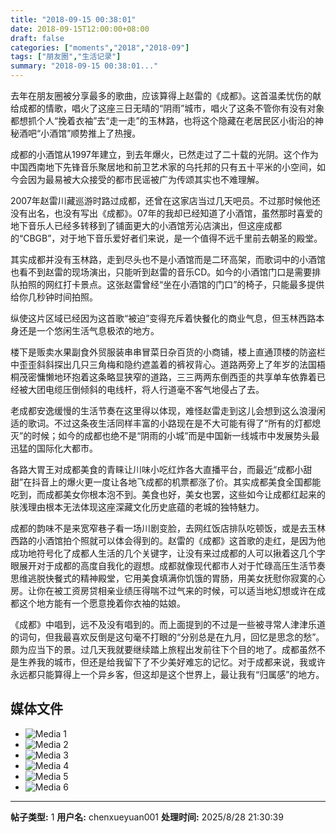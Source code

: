 ```yaml
---
title: "2018-09-15 00:38:01"
date: 2018-09-15T12:00:00+08:00
draft: false
categories: ["moments","2018","2018-09"]
tags: ["朋友圈","生活记录"]
summary: "2018-09-15 00:38:01..."
---
```


去年在朋友圈被分享最多的歌曲，应该算得上赵雷的《成都》。这首温柔忧伤的献给成都的情歌，唱火了这座三日无晴的“阴雨”城市，唱火了这条不管你有没有对象都想抓个人“挽着衣袖”去“走一走”的玉林路，也将这个隐藏在老居民区小街沿的神秘酒吧“小酒馆”顺势推上了热搜。

成都的小酒馆从1997年建立，到去年爆火，已然走过了二十载的光阴。这个作为中国西南地下先锋音乐聚居地和前卫艺术家的乌托邦的只有五十平米的小空间，如今会因为最易被大众接受的都市民谣被广为传颂其实也不难理解。

2007年赵雷川藏巡游时路过成都，还曾在这家店当过几天吧员。不过那时候他还没有出名，也没有写出《成都》。07年的我却已经知道了小酒馆，虽然那时喜爱的地下音乐人已经多转移到了铺面更大的小酒馆芳沁店演出，但这座成都的“CBGB”，对于地下音乐爱好者们来说，是一个值得不远千里前去朝圣的殿堂。

其实成都并没有玉林路，走到尽头也不是小酒馆而是二环高架，而歌词中的小酒馆也看不到赵雷的现场演出，只能听到赵雷的音乐CD。如今的小酒馆门口是需要排队拍照的网红打卡景点。这张赵雷曾经“坐在小酒馆的门口”的椅子，只能最多提供给你几秒钟时间拍照。

纵使这片区域已经因为这首歌“被迫”变得充斥着快餐化的商业气息，但玉林西路本身还是一个悠闲生活气息极浓的地方。

楼下是贩卖水果副食外贸服装串串冒菜日杂百货的小商铺，楼上直通顶楼的防盗栏中歪歪斜斜探出几只三角梅和隐约遮盖着的裤衩背心。道路两旁上了年岁的法国梧桐茂密慵懒地环抱着这条略显狭窄的道路，三三两两东倒西歪的共享单车依靠着已经被大团电缆压倒倾斜的电线杆，将人行道毫不客气地侵占了去。

老成都安逸缓慢的生活节奏在这里得以体现，难怪赵雷走到这儿会想到这么浪漫闲适的歌词。不过这条夜生活同样丰富的小路现在是不大可能有得了“所有的灯都熄灭”的时候；如今的成都也绝不是“阴雨的小城”而是中国新一线城市中发展势头最迅猛的国际化大都市。

各路大胃王对成都美食的青睐让川味小吃红炸各大直播平台，而最近“成都小甜甜”在抖音上的爆火更一度让各地飞成都的机票都涨了价。其实成都美食全国都能吃到，而成都美女你根本泡不到。美食也好，美女也罢，这些如今让成都红起来的肤浅理由根本无法体现这座深藏文化历史底蕴的老城的独特魅力。

成都的韵味不是来宽窄巷子看一场川剧变脸，去网红饭店排队吃顿饭，或是去玉林西路的小酒馆拍个照就可以体会得到的。赵雷的《成都》这首歌的走红，是因为他成功地符号化了成都人生活的几个关键字，让没有来过成都的人可以揪着这几个字眼展开对于成都的高度自我化的遐想。成都就像现代都市人对于忙碌高压生活节奏思维逃脱快餐式的精神殿堂，它用美食填满你饥饿的胃肠，用美女抚慰你寂寞的心房。让你在被工资房贷相亲业绩压得喘不过气来的时候，可以适当地幻想或许在成都这个地方能有一个愿意挽着你衣袖的姑娘。

《成都》中唱到，远不及没有唱到的。而上面提到的不过是一些被寻常人津津乐道的词句，但我最喜欢反倒是这句毫不打眼的“分别总是在九月，回忆是思念的愁”。颇为应当下的景。过几天我就要继续踏上旅程出发前往下个目的地了。成都虽然不是生养我的城市，但还是给我留下了不少美好难忘的记忆。对于成都来说，我或许永远都只能算得上一个异乡客，但这却是这个世界上，最让我有“归属感”的地方。

## 媒体文件

- ![Media 1](/Moments/photos/2018-09-15/201809150038010.jpg)
- ![Media 2](/Moments/photos/2018-09-15/201809150038011.jpg)
- ![Media 3](/Moments/photos/2018-09-15/201809150038012.jpg)
- ![Media 4](/Moments/photos/2018-09-15/201809150038013.jpg)
- ![Media 5](/Moments/photos/2018-09-15/201809150038014.jpg)
- ![Media 6](/Moments/photos/2018-09-15/201809150038015.jpg)

---

**帖子类型:** 1
**用户名:** chenxueyuan001
**处理时间:** 2025/8/28 21:30:39